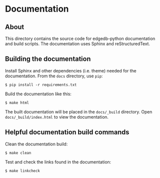 Documentation
==================

About
------------

This directory contains the source code for edgedb-python documentation
and build scripts. The documentation uses Sphinx and reStructuredText.

Building the documentation
--------------------------

Install Sphinx and other dependencies (i.e. theme) needed for the documentation.
From the `docs` directory, use `pip`:

```
$ pip install -r requirements.txt
```

Build the documentation like this:

```
$ make html
```

The built documentation will be placed in the `docs/_build` directory. Open
`docs/_build/index.html` to view the documentation.

Helpful documentation build commands
------------------------------------

Clean the documentation build:

```
$ make clean
```

Test and check the links found in the documentation:

```
$ make linkcheck
```